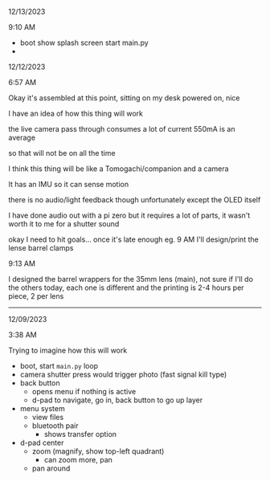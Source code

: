 12/13/2023

9:10 AM

- boot
  show splash screen
  start main.py
- 

12/12/2023

6:57 AM

Okay it's assembled at this point, sitting on my desk powered on, nice

I have an idea of how this thing will work

the live camera pass through consumes a lot of current 550mA is an average

so that will not be on all the time

I think this thing will be like a Tomogachi/companion and a camera

It has an IMU so it can sense motion

there is no audio/light feedback though unfortunately except the OLED itself

I have done audio out with a pi zero but it requires a lot of parts, it wasn't worth it to me for a shutter sound

okay I need to hit goals... once it's late enough eg. 9 AM I'll design/print the lense barrel clamps

9:13 AM

I designed the barrel wrappers for the 35mm lens (main), not sure if I'll do the others today, each one is different and the printing is 2-4 hours per piece, 2 per lens

---

12/09/2023

3:38 AM

Trying to imagine how this will work

- boot, start `main.py` loop
- camera shutter press would trigger photo (fast signal kill type)
- back button
  - opens menu if nothing is active
  - d-pad to navigate, go in, back button to go up layer
- menu system
  - view files
  - bluetooth pair
    - shows transfer option
- d-pad center
  - zoom (magnify, show top-left quadrant)
    - can zoom more, pan
  - pan around

